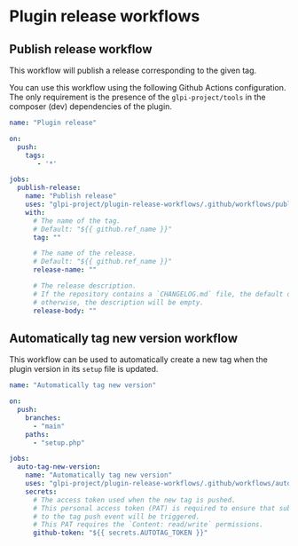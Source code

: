 # Plugin release workflows

## Publish release workflow

This workflow will publish a release corresponding to the given tag.

You can use this workflow using the following Github Actions configuration.
The only requirement is the presence of the `glpi-project/tools` in the composer (dev) dependencies of the plugin.

```yaml
name: "Plugin release"

on:
  push:
    tags:
       - '*'

jobs:
  publish-release:
    name: "Publish release"
    uses: "glpi-project/plugin-release-workflows/.github/workflows/publish-release.yml@v1"
    with:
      # The name of the tag.
      # Default: "${{ github.ref_name }}"
      tag: ""

      # The name of the release.
      # Default: "${{ github.ref_name }}"
      release-name: ""

      # The release description.
      # If the repository contains a `CHANGELOG.md` file, the default description will contain a link to this file,
      # otherwise, the description will be empty.
      release-body: ""
```

## Automatically tag new version workflow

This workflow can be used to automatically create a new tag when the plugin version in its `setup` file is updated.

```yaml
name: "Automatically tag new version"

on:
  push:
    branches:
      - "main"
    paths:
      - "setup.php"

jobs:
  auto-tag-new-version:
    name: "Automatically tag new version"
    uses: "glpi-project/plugin-release-workflows/.github/workflows/auto-tag-new-version.yml@v1"
    secrets:
      # The access token used when the new tag is pushed.
      # This personal access token (PAT) is required to ensure that subsequent workflows that listen
      # to the tag push event will be triggered.
      # This PAT requires the `Content: read/write` permissions.
      github-token: "${{ secrets.AUTOTAG_TOKEN }}"
```

